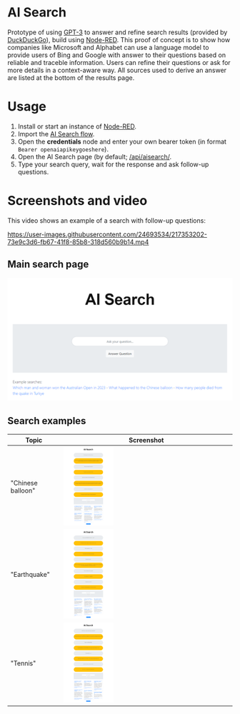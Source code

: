 # AI Search

Prototype of using [GPT-3](https://openai.com/api/) to answer and refine search results (provided by [DuckDuckGo](https://duckduckgo.com/)), build using [Node-RED](https://nodered.org/). This proof of concept is to show how companies like Microsoft and Alphabet can use a language model to provide users of Bing and Google with answer to their questions based on reliable and traceble information. Users can refine their questions or ask for more details in a context-aware way. All sources used to derive an answer are listed at the bottom of the results page.

# Usage

1. Install or start an instance of [Node-RED](https://nodered.org/#get-started).
2. Import the [AI Search flow](flows.json).
3. Open the **credentials** node and enter your own bearer token (in format `Bearer openaiapikeygoeshere`).
4. Open the AI Search page (by default; [/api/aisearch/](http://localhost:1880/api/aisearch/).
5. Type your search query, wait for the response and ask follow-up questions.

# Screenshots and video

This video shows an example of a search with follow-up questions:

https://user-images.githubusercontent.com/24693534/217353202-73e9c3d6-fb67-41f8-85b8-318d560b9b14.mp4

## Main search page

<img src="https://raw.githubusercontent.com/sjoerdvanderhoorn/aisearch/main/aisearch.png">

## Search examples
| Topic | Screenshot |
| --- | --- |
| "Chinese balloon" | <img src="https://raw.githubusercontent.com/sjoerdvanderhoorn/aisearch/main/chineseballoon.png" width="30%"> |
| "Earthquake" | <img src="https://raw.githubusercontent.com/sjoerdvanderhoorn/aisearch/main/earthquake.png" width="30%"> |
| "Tennis" | <img src="https://raw.githubusercontent.com/sjoerdvanderhoorn/aisearch/main/tennis.png" width="30%"> |

